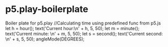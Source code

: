 # p5.play-boilerplate
Boiler plate for p5.play
//Calculating time using predefined func from p5.js
let h = hour();
text('Current hour:\n' + h, 5, 50);
let m = minute();
text('Current minute: \n' + m, 5, 50);
let s = second();
text('Current second: \n' + s, 5, 50);
angleMode(DEGREES);